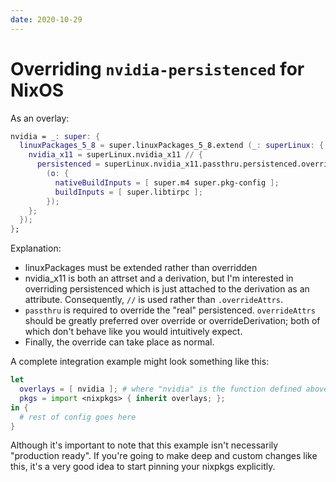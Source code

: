```yaml
---
date: 2020-10-29
---
```


# Overriding `nvidia-persistenced` for NixOS

As an overlay:

```nix
nvidia = _: super: {
  linuxPackages_5_8 = super.linuxPackages_5_8.extend (_: superLinux: {
    nvidia_x11 = superLinux.nvidia_x11 // {
      persistenced = superLinux.nvidia_x11.passthru.persistenced.overrideAttrs
        (o: {
          nativeBuildInputs = [ super.m4 super.pkg-config ];
          buildInputs = [ super.libtirpc ];
        });
    };
  });
};
```

Explanation:

- linuxPackages must be extended rather than overridden
- nvidia_x11 is both an attrset and a derivation, but I'm interested in overriding persistenced which is just attached to the derivation as an attribute.
  Consequently, `//` is used rather than `.overrideAttrs`.
- `passthru` is required to override the "real" persistenced. `overrideAttrs` should be greatly preferred over override or overrideDerivation;
  both of which don't behave like you would intuitively expect.
- Finally, the override can take place as normal.

A complete integration example might look something like this:

```nix
let
  overlays = [ nvidia ]; # where "nvidia" is the function defined above
  pkgs = import <nixpkgs> { inherit overlays; };
in {
  # rest of config goes here
}
```

Although it's important to note that this example isn't necessarily "production ready".
If you're going to make deep and custom changes like this, it's a very good idea to start pinning your nixpkgs explicitly.
